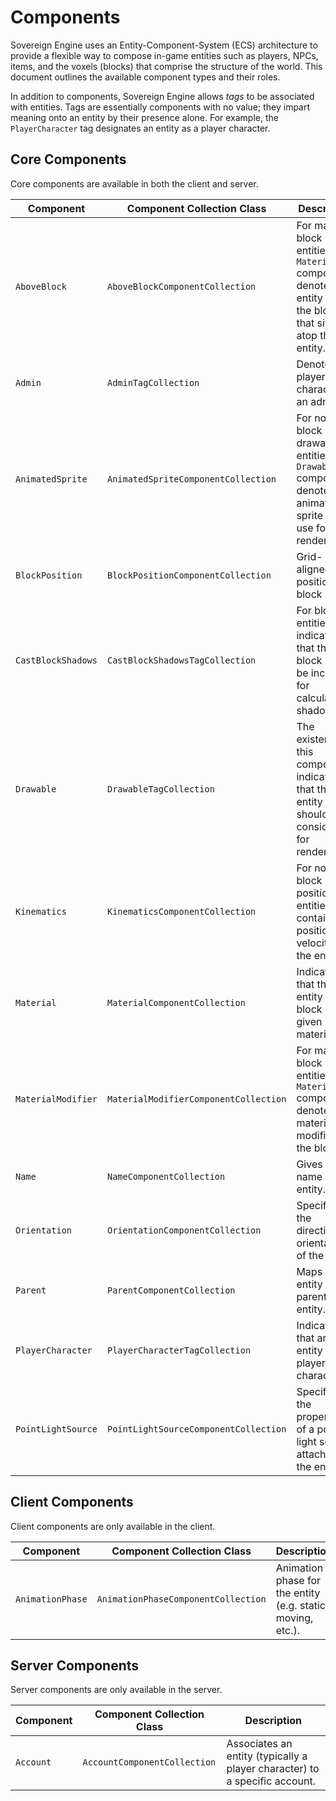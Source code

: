 # Components

Sovereign Engine uses an Entity-Component-System (ECS) architecture to provide
a flexible way to compose in-game entities such as players, NPCs, items, and
the voxels (blocks) that comprise the structure of the world. This document
outlines the available component types and their roles.

In addition to components, Sovereign Engine allows *tags* to be associated with entities.
Tags are essentially components with no value; they impart meaning onto an entity by
their presence alone. For example, the `PlayerCharacter` tag designates an entity as
a player character.

## Core Components

Core components are available in both the client and server.

| Component          | Component Collection Class            | Description                                                                                                            |
| ------------------ | ------------------------------------- | ---------------------------------------------------------------------------------------------------------------------- |
| `AboveBlock`       | `AboveBlockComponentCollection`       | For material block entities (see `Material` component), denotes the entity ID of the block that sits atop this entity. |
| `Admin`            | `AdminTagCollection`                  | Denotes a player character as an admin.                                                                                |
| `AnimatedSprite`   | `AnimatedSpriteComponentCollection`   | For non-block drawable entities (see `Drawable` component), denotes the animated sprite ID to use for rendering.       |
| `BlockPosition`    | `BlockPositionComponentCollection`    | Grid-aligned position of a block entity.                                                                               |
| `CastBlockShadows` | `CastBlockShadowsTagCollection`       | For block entities, indicates that the block should be included for calculating shadows.                               |
| `Drawable`         | `DrawableTagCollection`               | The existence of this component indicates that the entity should be considered for rendering.                          |
| `Kinematics`       | `KinematicsComponentCollection`       | For non-block positioned entities, contains the position and velocity of the entity.                                   |
| `Material`         | `MaterialComponentCollection`         | Indicates that the entity is a block of the given material ID.                                                         |
| `MaterialModifier` | `MaterialModifierComponentCollection` | For material block entities (see `Material` component), denotes the material modifier of the block.                    |
| `Name`             | `NameComponentCollection`             | Gives the name of the entity.                                                                                          |
| `Orientation`      | `OrientationComponentCollection`      | Specifies the directional orientation of the entity.                                                                   |
| `Parent`           | `ParentComponentCollection`           | Maps an entity to its parent entity.                                                                                   |
| `PlayerCharacter`  | `PlayerCharacterTagCollection`        | Indicates that an entity is a player character.                                                                        |
| `PointLightSource` | `PointLightSourceComponentCollection` | Specifies the properties of a point light source attached to the entity.                                               |

## Client Components

Client components are only available in the client.

| Component        | Component Collection Class          | Description                                                 |
| ---------------- | ----------------------------------- | ----------------------------------------------------------- |
| `AnimationPhase` | `AnimationPhaseComponentCollection` | Animation phase for the entity (e.g. static, moving, etc.). |

## Server Components

Server components are only available in the server.

| Component | Component Collection Class   | Description                                                                |
| --------- | ---------------------------- | -------------------------------------------------------------------------- |
| `Account` | `AccountComponentCollection` | Associates an entity (typically a player character) to a specific account. |